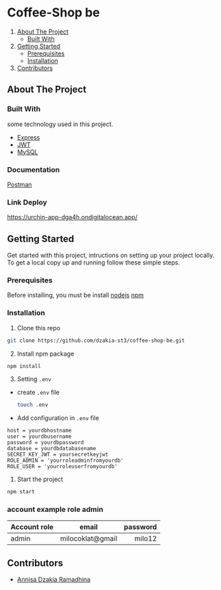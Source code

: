 # Coffee-Shop be

<!-- NAVIGATION -->
<ol>
    <li>
      <a href="#about-the-project">About The Project</a>
      <ul>
        <li><a href="#built-with">Built With</a></li>
      </ul>
    </li>
    <li>
      <a href="#getting-started">Getting Started</a>
      <ul>
        <li><a href="#prerequisites">Prerequisites</a></li>
        <li><a href="#installation">Installation</a></li>
      </ul>
    </li>
    <li><a href="#contributors">Contributors</a></li>
  </ol>

<!-- ABOUT THE PROJECT -->

## About The Project

### Built With

some technology used in this project.

- [Express](https://expressjs.com)
- [JWT](https://jwt.io)
- [MySQL](https://mysql.com)


### Documentation

[Postman](https://documenter.getpostman.com/view/21402214/2s83YfeL5T)

### Link Deploy
<a>https://urchin-app-dga4h.ondigitalocean.app/</a> 
<!-- GETTING STARTED -->

## Getting Started

Get started with this project, intructions on setting up your project locally.
To get a local copy up and running follow these simple steps.

### Prerequisites

Before installing, you must be install [nodejs](https://nodejs.org) [npm](https://docs.npmjs.com/downloading-and-installing-node-js-and-npm)

### Installation

1. Clone this repo

```sh
git clone https://github.com/dzakia-st3/coffee-shop-be.git
```
2. Install npm package

```sh
npm install
```

3. Setting `.env`

- create `.env` file

  ```sh
  touch .env
  ```

- Add configuration in `.env` file

```
host = yourdbhostname
user = yourdbusername
password = yourdbpassword
database = yourdbdatabasename
SECRET_KEY_JWT = yoursecretkeyjwt
ROLE_ADMIN = 'yourroleadminfromyourdb'
ROLE_USER = 'yourroleuserfromyourdb'
```


1. Start the project

```sh
npm start
```
### account example role admin
| Account role  | email | password |
| ----------- | :---------: | ----------: |
| admin | milocoklat@gmail | milo12 |


<!-- Contributors -->

## Contributors

- [Annisa Dzakia Ramadhina ](https://github.com/dzakia-st3)
